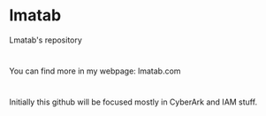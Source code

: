 # lmatab
Lmatab's repository

#
You can find more in my webpage: lmatab.com

#
Initially this github will be focused mostly in CyberArk and IAM stuff.

